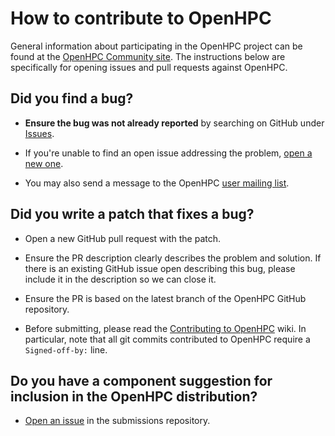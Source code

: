 # How to contribute to OpenHPC

General information about participating in the OpenHPC project can be found at
the [OpenHPC Community site][community]. The instructions below are
specifically for opening issues and pull requests against OpenHPC.

## **Did you find a bug?**

* **Ensure the bug was not already reported** by searching on GitHub under [Issues][issues].

* If you're unable to find an open issue addressing the problem, [open a new one][new].

* You may also send a message to the OpenHPC [user mailing list][userlist].

## **Did you write a patch that fixes a bug?**

* Open a new GitHub pull request with the patch.

* Ensure the PR description clearly describes the problem and solution.
  If there is an existing GitHub issue open describing this bug, please include
  it in the description so we can close it.

* Ensure the PR is based on the latest branch of the OpenHPC GitHub repository.

* Before submitting, please read the [Contributing to OpenHPC][contribute] wiki.
  In particular, note that all git commits contributed to OpenHPC require a
  `Signed-off-by:` line.

## **Do you have a component suggestion for inclusion in the OpenHPC distribution?**

* [Open an issue][open] in the submissions repository.

[community]: https://openhpc.community/about-us/ways-to-participate
[contribute]: https://github.com/openhpc/ohpc/wiki/Contributions
[issues]: https://github.com/openhpc/ohpc/issues
[new]: https://github.com/openhpc/ohpc/issues/new
[open]: https://github.com/openhpc/submissions/issues/new
[userlist]: https://groups.io/g/OpenHPC-users/topics

